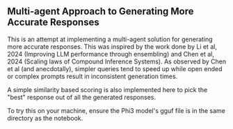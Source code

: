 ## Multi-agent Approach to Generating More Accurate Responses

This is an attempt at implementing a multi-agent solution for generating more accurate responses. This was inspired by the work done by Li et al, 2024 (Improving LLM performance through ensembling) and Chen et al, 2024 (Scaling laws of Compound Inference Systems). As observed by Chen et al (and anecdotally), simpler queries tend to speed up while open ended or complex prompts result in inconsistent generation times. 

A simple similarity based scoring is also implemented here to pick the "best" response out of all the generated responses. 

To try this on your machine, ensure the Phi3 model's gguf file is in the same directory as the notebook. 
